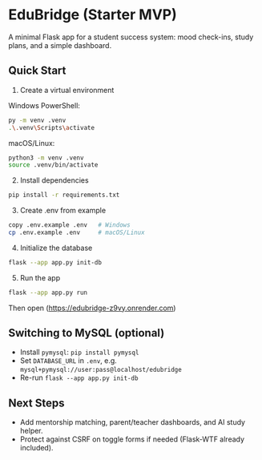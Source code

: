 # EduBridge (Starter MVP)

A minimal Flask app for a student success system: mood check-ins, study plans, and a simple dashboard.

## Quick Start

1) Create a virtual environment

Windows PowerShell:
```bash
py -m venv .venv
.\.venv\Scripts\activate
```

macOS/Linux:
```bash
python3 -m venv .venv
source .venv/bin/activate
```

2) Install dependencies
```bash
pip install -r requirements.txt
```

3) Create .env from example
```bash
copy .env.example .env   # Windows
cp .env.example .env     # macOS/Linux
```

4) Initialize the database
```bash
flask --app app.py init-db
```

5) Run the app
```bash
flask --app app.py run
```
Then open (https://edubridge-z9vy.onrender.com)

## Switching to MySQL (optional)
- Install `pymysql`: `pip install pymysql`
- Set `DATABASE_URL` in `.env`, e.g. `mysql+pymysql://user:pass@localhost/edubridge`
- Re-run `flask --app app.py init-db`

## Next Steps
- Add mentorship matching, parent/teacher dashboards, and AI study helper.
- Protect against CSRF on toggle forms if needed (Flask-WTF already included).
